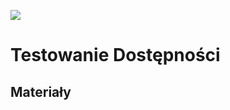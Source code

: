 [![](https://img.shields.io/badge/Facebook-%23TestowanieOprogramowania-blue.svg)](https://www.facebook.com/groups/TestowanieOprogramowania/)


# Testowanie Dostępności



## Materiały
